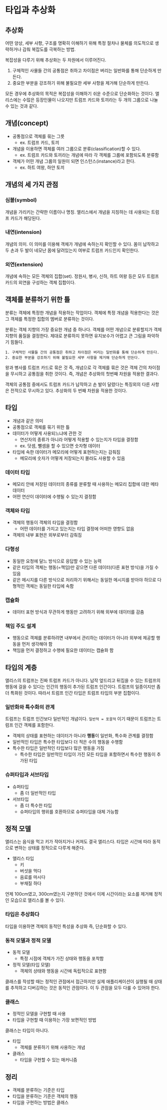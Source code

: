 # 타입과 추상화

## 추상화

어떤 양상, 세부 사항, 구조를 명확히 이해하기 위해 특정 절차나 물체를 의도적으로 생략하거나 감춰 복잡도를 극복하는 방법.

복잡성을 다루기 위해 추상화는 두 차원에서 이루어진다.

1. 구체적인 사물들 간의 공통점은 취하고 차이점은 버리는 일반화를 통해 단순하게 만든다.
2. 중요한 부분을 강조하기 위해 불필요한 세부 사항을 제거해 단순하게 만든다.

모든 경우에 추상화의 목적은 복잡성을 이해하기 쉬운 수준으로 단순화하는 것이다. 앨리스에는 수많은 등장인물이 나오지만 트럼프 카드와 토끼라는 두 개의 그룹으로 나눌 수 있는 것과 같다.

## 개념\(concept\)

* 공통점으로 객체를 묶는 그릇
  * ex. 트럼프 카드, 토끼
* 개념을 이용하면 객체를 여러 그룹으로 분류\(classification\)할 수 있다.
  * ex. 트럼프 카드와 토끼라는 개념에 따라 각 객체를 그룹에 포함되도록 분류함
* 객체가 어떤 개념 그룹의 일원이 되면 인스턴스\(instance\)라고 한다.
  * ex. 하트 여왕, 하얀 토끼

## 개념의 세 가지 관점

### 심볼\(symbol\)

개념을 가리키는 간략한 이름이나 명칭. 앨리스에서 개념을 지칭하는 데 사용되는 트럼프 카드가 해당된다.

### 내연\(intension\)

개념의 의미. 이 의미를 이용해 객체가 개념에 속하는지 확인할 수 있다. 몸이 납작하고 두 손과 두 발이 네모난 몸에 달려있는지 여부로 트럼프 카드인지 확인한다.

### 외연\(extension\)

개념에 속하는 모든 객체의 집합\(set\). 정원사, 병사, 신하, 하트 여왕 등은 모두 트럼프 카드의 외연을 구성하는 객체 집합이다.

## 객체를 분류하기 위한 틀

분류는 객체에 특정한 개념을 적용하는 작업이다. 객체에 특정 개념을 적용한다는 것은 그 객체를 특정한 집합의 멤버로 분류하는 것이다.

분류는 객체 지향의 가장 중요한 개념 중 하나다. 객체를 어떤 개념으로 분류할지가 객체지향의 품질을 결정한다. 제대로 분류하지 못하면 유지보수가 어렵고 큰 그림을 파악하기 힘들다.

```text
1. 구체적인 사물들 간의 공통점은 취하고 차이점은 버리는 일반화를 통해 단순하게 만든다.
2. 중요한 부분을 강조하기 위해 불필요한 세부 사항을 제거해 단순하게 만든다.
```

왕과 병사를 트럼프 카드로 묶은 것 즉, 개념으로 각 객체를 묶은 것은 객체 간의 차이점을 무시하고 공통점을 취한 것이다. 즉, 개념은 추상화의 첫번째 차원을 적용한 결과다.

객체의 공통점 중에서도 트럼프 카드가 납작하고 손 발이 달렸다는 특징외의 다른 사항은 전적으로 무시하고 있다. 추상화의 두 번째 차원을 적용한 것이다.

## 타입

* 개념과 같은 의미
* 공통점으로 객체를 묶기 위한 틀
* 데이터가 어떻게 사용되느냐에 관한 것
  * 연산자의 종류가 아니라 어떻게 적용할 수 있는지가 타입을 결정함
  * ex. 덧셈, 뺄셈을 할 수 있으면 숫자형 데이터
* 타입에 속한 데이터가 메모리에 어떻게 표현하는지는 감춰짐
  * 메모리에 숫자가 어떻게 저장되는지 몰라도 사용할 수 있음

### 데이터 타입

* 메모리 안에 저장된 데이터의 종류를 분류할 때 사용하는 메모리 집합에 대한 메타데이터
* 어떤 연산이 데이터에 수행될 수 있는지 결정함

### 객체와 타입

* 객체의 행동이 객체의 타입을 결정함
  * 어떤 데이터를 가지고 있는지는 타입 결정에 어떠한 영향도 없음
* 객체의 내부 표현은 외부로부터 감춰짐

### 다형성

* 동일한 요청에 달느 방식으로 응답할 수 있는 능력
* 같은 타입의 객체는 행동\(=책임\)만 같으면 다른 데이터\(다른 표현 방식\)을 가질 수 있음
* 같은 메시지를 다른 방식으로 처리하기 위해서는 동일한 메시지를 받아야 하므로 다형적인 객체는 동일한 타입에 속함

### 캡슐화

* 데이터 표현 방식과 무관하게 행동만 고려하기 위해 외부에 데이터를 감춤

### 책임 주도 설계

* 행동으로 객체를 분류하려면 내부에서 관리하는 데이터가 아니라 외부에 제공할 행동을 먼저 생각해야 함
* 책임을 먼저 결정하고 수행에 필요한 데이터는 캡슐화 함

## 타입의 계층

앨리스의 트럼프는 진짜 트럼프 카드가 아니다. 납작 엎드리고 뒤집을 수 있는 트럼프의 행동에 걸을 수 있다는 인간의 행동이 추가된 트럼프 인간이다. 트럼프의 일종이지만 좀 더 특화된 것이다. 따라서 트럼프 인간 타입은 트럼프 타입의 부분 집합이다.

### 일반화와 특수화의 관계

트럼프는 트럼프 인간보다 일반적인 개념이다. `일반적 = 포괄적` 이기 때문이 트럼프는 트럼프 인간 객체를 포함한다.

* 객체의 상태를 표현하는 데이터가 아니라 **행동**이 일반화, 특수화 관계를 결정함
* 일반적인 타입은 특수한 타입보다 더 적은 수의 행동을 수행함
* 특수한 타입은 일반적인 타입보다 많은 행동을 가짐
  * 특수한 타입은 일반적인 타입이 가진 모든 타입을 포함하면서 특수한 행동이 추가된 타입

### 슈퍼타입과 서브타입

* 슈퍼타입
  * 좀 더 일반적인 타입
* 서브타입
  * 좀 더 특수한 타입
  * 슈퍼타입의 행위를 호환하므로 슈퍼타입을 대체 가능함

## 정적 모델

앨리스는 음식을 먹고 키가 작아지거나 커져도 결국 앨리스다. 타입은 시간에 따라 동적으로 변하는 상태를 정적으로 다루게 해준다.

* 앨리스 타입
  * 키
  * 버섯을 먹다
  * 음료를 마시다
  * 부채질 하다

언제 100cm였고, 300cm였는지 구분하던 것에서 이제 시간이라는 요소를 제거해 정적인 모습으로 앨리스를 볼 수 있다.

### 타입은 추상화다

타입을 이용하면 객체의 동적인 특성을 추상화 즉, 단순화할 수 있다.

### 동적 모델과 정적 모델

* 동적 모델
  * 특정 시점에 객체가 가진 상태와 행동을 포착함
* 정적 모델\(타입 모델\)
  * 객체의 상태와 행동을 시간에 독립적으로 표현함

클래스를 작성할 때는 정적인 관점에서 접근하지만 실제 애플리케이션이 실행될 때 상태를 추적하고 디버깅하는 것은 동적인 관점이다. 이 두 관점을 모두 다룰 수 있어야 한다.

### 클래스

* 정적인 모델을 구현할 때 사용
* 타입을 구현할 때 이용하는 가장 보편적인 방법

클래스는 타입이 아니다.

* 타입
  * 객체를 분류하기 위해 사용하는 개념
* 클래스
  * 타입을 구현할 수 있는 매커니즘

## 정리

* 객체를 분류하는 기준은 타입
* 타입을 분류하는 기준은 객체의 행동
* 타입을 구현하는 방법은 클래스

